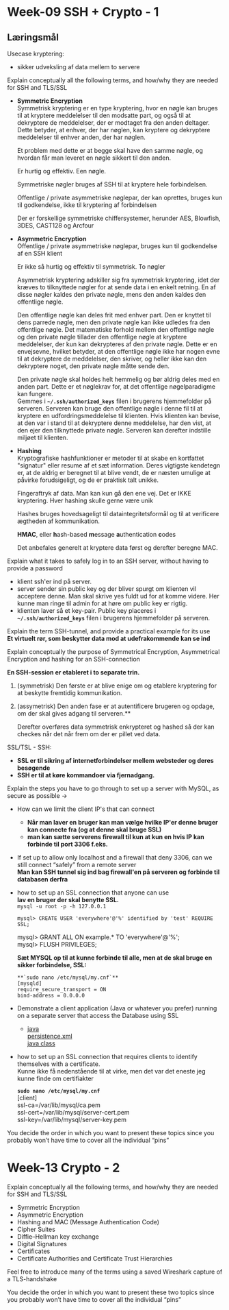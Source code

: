 # Week-09 SSH + Crypto - 1

## Læringsmål

Usecase kryptering:

- sikker udveksling af data mellem to servere

Explain conceptually all the following terms, and how/why they are needed for SSH and TLS/SSL

- **Symmetric Encryption**  
   Symmetrisk kryptering er en type kryptering, hvor en nøgle kan bruges til at kryptere meddelelser til den modsatte part, og også til at dekryptere de meddelelser, der er modtaget fra den anden deltager. Dette betyder, at enhver, der har nøglen, kan kryptere og dekryptere meddelelser til enhver anden, der har nøglen.

  Et problem med dette er at begge skal have den samme nøgle, og hvordan får man leveret en nøgle sikkert til den anden.

  Er hurtig og effektiv. Een nøgle.

  Symmetriske nøgler bruges af SSH til at kryptere hele forbindelsen.

  Offentlige / private asymmetriske nøglepar, der kan oprettes, bruges kun til godkendelse, ikke til kryptering af forbindelsen

  Der er forskellige symmetriske chiffersystemer, herunder AES, Blowfish, 3DES, CAST128 og Arcfour

- **Asymmetric Encryption**  
   Offentlige / private asymmetriske nøglepar, bruges kun til godkendelse af en SSH klient

  Er ikke så hurtig og effektiv til symmetrisk. To nøgler

  Asymmetrisk kryptering adskiller sig fra symmetrisk kryptering, idet der kræves to tilknyttede nøgler for at sende data i en enkelt retning. En af disse nøgler kaldes den private nøgle, mens den anden kaldes den offentlige nøgle.

  Den offentlige nøgle kan deles frit med enhver part. Den er knyttet til dens parrede nøgle, men den private nøgle kan ikke udledes fra den offentlige nøgle. Det matematiske forhold mellem den offentlige nøgle og den private nøgle tillader den offentlige nøgle at kryptere meddelelser, der kun kan dekrypteres af den private nøgle. Dette er en envejsevne, hvilket betyder, at den offentlige nøgle ikke har nogen evne til at dekryptere de meddelelser, den skriver, og heller ikke kan den dekryptere noget, den private nøgle måtte sende den.

  Den private nøgle skal holdes helt hemmelig og bør aldrig deles med en anden part. Dette er et nøglekrav for, at det offentlige nøgelparadigme kan fungere.  
   Gemmes i **`~/.ssh/authorized_keys`** filen i brugerens hjemmefolder på serveren. Serveren kan bruge den offentlige nøgle i denne fil til at kryptere en udfordringsmeddelelse til klienten. Hvis klienten kan bevise, at den var i stand til at dekryptere denne meddelelse, har den vist, at den ejer den tilknyttede private nøgle. Serveren kan derefter indstille miljøet til klienten.

- **Hashing**  
   Kryptografiske hashfunktioner er metoder til at skabe en kortfattet "signatur" eller resume af et sæt information. Deres vigtigste kendetegn er, at de aldrig er beregnet til at blive vendt, de er næsten umulige at påvirke forudsigeligt, og de er praktisk talt unikke.

  Fingeraftryk af data. Man kan kun gå den ene vej. Det er IKKE kryptering. Hver hashing skulle gerne være unik

  Hashes bruges hovedsageligt til dataintegritetsformål og til at verificere ægtheden af kommunikation.

  **HMAC**, eller **h**ash-based **m**essage **a**uthentication **c**odes

  Det anbefales generelt at kryptere data først og derefter beregne MAC.

Explain what it takes to safely log in to an SSH server, without having to provide a password

- klient ssh'er ind på server.
- server sender sin public key og der bliver spurgt om klienten vil acceptere denne. Man skal skrive yes fuldt ud for at komme videre. Her kunne man ringe til admin for at høre om public key er rigtig.
- klienten laver så et key-pair. Public key placeres i **`~/.ssh/authorized_keys`** filen i brugerens hjemmefolder på serveren.

Explain the term SSH-tunnel, and provide a practical example for its use  
**Et virtuelt rør, som beskytter data mod at udefrakommende kan se ind**

Explain conceptually the purpose of Symmetrical Encryption, Asymmetrical Encryption and hashing for an SSH-connection

**En SSH-session er etableret i to separate trin.**

1. (symmetrisk) Den første er at blive enige om og etablere kryptering for at beskytte fremtidig kommunikation.
2. (assymetrisk) Den anden fase er at autentificere brugeren og opdage, om der skal gives adgang til serveren.\*\*

   Derefter overføres data symmetrisk enkrypteret og hashed så der kan checkes når det når frem om der er pillet ved data.

SSL/TSL - SSH:

- **SSL er til sikring af internetforbindelser mellem websteder og deres besøgende**
- **SSH er til at køre kommandoer via fjernadgang.**

Explain the steps you have to go through to set up a server with MySQL, as secure as possible →

- How can we limit the client IP's that can connect

  - **Når man laver en bruger kan man vælge hvilke IP'er denne bruger kan connecte fra (og at denne skal bruge SSL)**
  - **man kan sætte serverens firewall til kun at kun en hvis IP kan forbinde til port 3306 f.eks.**

- If set up to allow only localhost and a firewall that deny 3306, can we still connect “safely” from a remote server  
   **Man kan SSH tunnel sig ind bag firewall'en på serveren og forbinde til databasen derfra**  

- how to set up an SSL connection that anyone can use  
   **lav en bruger der skal benytte SSL.**  
   `mysql -u root -p -h 127.0.0.1`

      mysql> CREATE USER 'everywhere'@'%' identified by 'test' REQUIRE SSL;

  mysql> GRANT ALL ON example.\* TO 'everywhere'@'%';  
  mysql> FLUSH PRIVILEGES;
    
   **Sæt MYSQL op til at kunne forbinde til alle, men at de skal bruge en sikker forbindelse, SSL:**

      **`sudo nano /etc/mysql/my.cnf`**
      [mysqld]
      require_secure_transport = ON
      bind-address = 0.0.0.0

- Demonstrate a client application (Java or whatever you prefer) running on a separate server that access the Database using SSL
  - [java](./mysql)  
    [persistence.xml](./mysql/src/main/resources/META-INF/persistence.xml)  
    [java class](./mysql/src/main/java/test/Tester.java)  

- how to set up an SSL connection that requires clients to identify themselves with a certificate.  
   Kunne ikke få nedenstående til at virke, men det var det eneste jeg kunne finde om certifiakter

  **`sudo nano /etc/mysql/my.cnf`**  
   [client]  
   ssl-ca=/var/lib/mysql/ca.pem  
   ssl-cert=/var/lib/mysql/server-cert.pem  
   ssl-key=/var/lib/mysql/server-key.pem

You decide the order in which you want to present these topics since you probably won’t have time to cover all the individual “pins”

# Week-13 Crypto - 2

Explain conceptually all the following terms, and how/why they are needed for SSH and TLS/SSL

- Symmetric Encryption
- Asymmetric Encryption
- Hashing and MAC (Message Authentication Code)
- Cipher Suites
- Diffie–Hellman key exchange
- Digital Signatures
- Certificates
- Certificate Authorities and Certificate Trust Hierarchies

Feel free to introduce many of the terms using a saved Wireshark capture of a TLS-handshake

You decide the order in which you want to present these two topics since you probably won’t have time to cover all the individual “pins”
